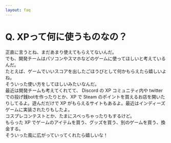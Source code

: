 ```yaml
---
layout: faq
---
```


# Q. XPって何に使うものなの？  
正直に言うとね、まだあまり使えてもらえてないんだ。  
でも、開発チームはパソコンやスマホなどのゲームに使ってほしいと考えているんだ。  
たとえば、ゲームでいいスコアを出したごほうびとして何かもらえたら嬉しいよね。  
そういった使い方をしてほしいみたいなんだ。  
最近は開発チームも考えてくれてて、 Discord の XP コミュニティ内や twitter での投げ銭botを作ったりとか、XP で Steam のポイントを買えるお店を開いたりしてるよ。遊んだだけで XP がもらえるサイトもあるよ。最近はインディーズゲームに実装されたりもしたよ。  
コスプレコンテストとか、たまにスベっちゃったりもするけど。  
もらった XP でゲームのアイテムを買う、グッズを買う、別のゲームを買う、換金する。  
そういった風に広がっていってくれたら嬉しいな！  
